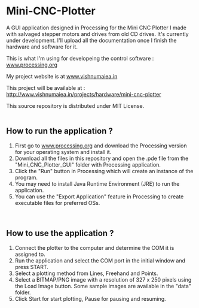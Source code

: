 # Mini-CNC-Plotter

A GUI application designed in Processing for the Mini CNC Plotter I made with salvaged stepper motors and drives from old CD drives. It's currently under development. I'll upload all the documentation once I finish the hardware and software for it.

This is what I'm using for developeing the control software : www.processing.org

My project website is at www.vishnumaiea.in

This project will be available at : http://www.vishnumaiea.in/projects/hardware/mini-cnc-plotter

This source repository is distributed under MIT License.
<br>
<br>
## How to run the application ?

  1. First go to www.processing.org and download the Processing version for your operating system and install it.
  2. Download all the files in this repository and open the .pde file from the "Mini_CNC_Plotter_GUI" folder with Processing application.
  3. Click the "Run" button in Processing which will create an instance of the program.
  4. You may need to install Java Runtime Environment (JRE) to run the application.
  5. You can use the "Export Application" feature in Processing to create executable files for preferred OSs.
<br>

## How to use the application ?

  1. Connect the plotter to the computer and determine the COM it is assigned to.
  2. Run the application and select the COM port in the initial window and press START.
  3. Select a plotting method from Lines, Freehand and Points.
  4. Select a BITMAP/PNG image with a resolution of 327 x 250 pixels using the Load Image button. 
  Some sample images are available in the "data" folder.
  5. Click Start for start plotting, Pause for pausing and resuming.
